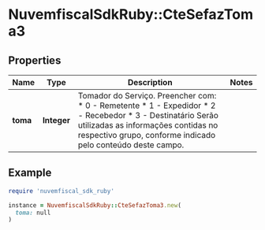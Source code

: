 # NuvemfiscalSdkRuby::CteSefazToma3

## Properties

| Name | Type | Description | Notes |
| ---- | ---- | ----------- | ----- |
| **toma** | **Integer** | Tomador do Serviço.  Preencher com:  * 0 - Remetente  * 1 - Expedidor  * 2 - Recebedor  * 3 - Destinatário  Serão utilizadas as informações contidas no respectivo grupo, conforme indicado pelo conteúdo deste campo. |  |

## Example

```ruby
require 'nuvemfiscal_sdk_ruby'

instance = NuvemfiscalSdkRuby::CteSefazToma3.new(
  toma: null
)
```

